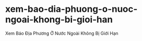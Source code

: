 # xem-bao-dia-phuong-o-nuoc-ngoai-khong-bi-gioi-han
Xem Báo Địa Phương Ở Nước Ngoài Không Bị Giới Hạn
